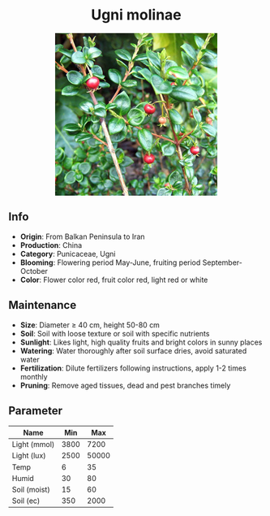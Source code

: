 <h1 align='center'>Ugni molinae</h1>
<p align="center">
    <img 
        align='center'
        width='320'
        src="../images/ugni molinae.png" 
        alt='Ugni molinae' />
</p>

## Info

 - **Origin**: From Balkan Peninsula to Iran
 - **Production**: China
 - **Category**: Punicaceae, Ugni
 - **Blooming**: Flowering period May-June, fruiting period September-October
 - **Color**: Flower color red, fruit color red, light red or white

## Maintenance

 - **Size**: Diameter ≥ 40 cm, height 50-80 cm
 - **Soil**: Soil with loose texture or soil with specific nutrients
 - **Sunlight**: Likes light, high quality fruits and bright colors in sunny places
 - **Watering**: Water thoroughly after soil surface dries, avoid saturated water
 - **Fertilization**: Dilute fertilizers following instructions, apply 1-2 times monthly
 - **Pruning**: Remove aged tissues, dead and pest branches timely

## Parameter

| Name         | Min  | Max   |
|--------------|------|-------|
| Light (mmol) | 3800 | 7200  |
| Light (lux)  | 2500 | 50000 |
| Temp         | 6    | 35    |
| Humid        | 30   | 80    |
| Soil (moist) | 15   | 60    |
| Soil (ec)    | 350  | 2000  |